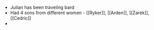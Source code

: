 - Julian has been traveling bard
- Had 4 sons from different women - [[Ryker]], [[Arden]], [[Zarek]], [[Cedric]]
-